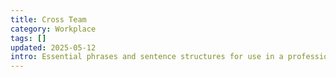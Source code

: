```yaml
---
title: Cross Team
category: Workplace
tags: []
updated: 2025-05-12
intro: Essential phrases and sentence structures for use in a professional work environment.
---
```

